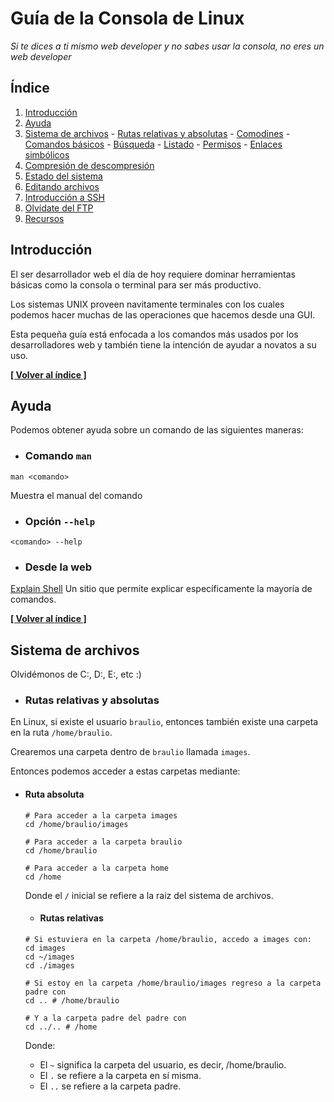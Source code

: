 # Guía de la Consola de Linux

*Si te dices a ti mismo web developer y no sabes usar la consola, no eres un web developer*

## <a name="INDEX">Índice</a>

  1. [Introducción](#introduccion)
  2. [Ayuda](#ayuda)
  3. [Sistema de archivos](#archivos)
    - [Rutas relativas y absolutas](#rutas)
    - [Comodines](#comodines)
    - [Comandos básicos](#comandos-archivos)
    - [Búsqueda](#busqueda)
    - [Listado](#listado)
    - [Permisos](#permisos)
    - [Enlaces simbólicos](#enlaces)
  4. [Compresión de descompresión](#compresion)
  5. [Estado del sistema](#estado)
  6. [Editando archivos](#editar)
  7. [Introducción a SSH](#ssh)
  8. [Olvídate del FTP](#ftp)
  9. [Recursos](#recursos)

## <a name="introduccion">Introducción</a>

El ser desarrollador web el día de hoy requiere dominar herramientas básicas como la consola o terminal para ser más productivo.

Los sistemas UNIX proveen navitamente terminales con los cuales podemos hacer muchas de las operaciones que hacemos desde una GUI. 

Esta pequeña guía está enfocada a los comandos más usados por los desarrolladores web y también tiene la intención de ayudar a novatos a su uso.

**[[ Volver al índice ]](#INDEX)**

## <a name="ayuda">Ayuda</a>

Podemos obtener ayuda sobre un comando de las siguientes maneras:

  - ### Comando <code>man</code>

  ```
  man <comando>
  ```

  Muestra el manual del comando

  - ### Opción <code>--help</code>

  ```
  <comando> --help
  ```

  - ### Desde la web

  [Explain Shell](http://explainshell.com/) Un sitio que permite explicar específicamente la mayoría de comandos.

  **[[ Volver al índice ]](#INDEX)**

## <a name="archivos">Sistema de archivos</a>

Olvidémonos de C:, D:, E:, etc :)

  - ### <a name="rutas">Rutas relativas y absolutas</a>

  En Linux, si existe el usuario <code>braulio</code>, entonces también existe una carpeta en la ruta <code>/home/braulio</code>.

  Crearemos una carpeta dentro de <code>braulio</code> llamada <code>images</code>.

  Entonces podemos acceder a estas carpetas mediante:

  * #### Ruta absoluta

    ```
    # Para acceder a la carpeta images
    cd /home/braulio/images

    # Para acceder a la carpeta braulio
    cd /home/braulio

    # Para acceder a la carpeta home
    cd /home
    ```

    Donde el <code>/</code> inicial se refiere a la raiz del sistema de archivos.

    * #### Rutas relativas

    ```
    # Si estuviera en la carpeta /home/braulio, accedo a images con:
    cd images
    cd ~/images
    cd ./images

    # Si estoy en la carpeta /home/braulio/images regreso a la carpeta padre con
    cd .. # /home/braulio

    # Y a la carpeta padre del padre con
    cd ../.. # /home
    ```

    Donde:

    - El <code>~</code> significa la carpeta del usuario, es decir, /home/braulio.
    - El <code>.</code> se refiere a la carpeta en sí misma.
    - El <code>..</code> se refiere a la carpeta padre.